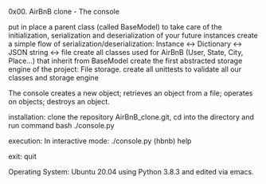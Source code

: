 
0x00. AirBnB clone - The console

put in place a parent class (called BaseModel) to take care of the initialization, serialization and deserialization of your future instances
create a simple flow of serialization/deserialization: Instance <-> Dictionary <-> JSON string <-> file
create all classes used for AirBnB (User, State, City, Place…) that inherit from BaseModel
create the first abstracted storage engine of the project: File storage.
create all unittests to validate all our classes and storage engine

The console creates a new object; retrieves an object from a file; operates on objects; destroys an object.

installation: clone the repository AirBnB_clone.git, cd into the directory and run command bash ./console.py

execution: In interactive mode: ./console.py (hbnb) help

exit: quit

Operating System: Ubuntu 20.04 using Python 3.8.3 and edited via emacs.
